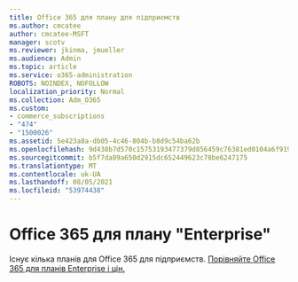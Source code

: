 ```yaml
---
title: Office 365 для плану для підприємств
ms.author: cmcatee
author: cmcatee-MSFT
manager: scotv
ms.reviewer: jkinma, jmueller
ms.audience: Admin
ms.topic: article
ms.service: o365-administration
ROBOTS: NOINDEX, NOFOLLOW
localization_priority: Normal
ms.collection: Adm_O365
ms.custom:
- commerce_subscriptions
- "474"
- "1500026"
ms.assetid: 5e423a8a-db05-4c46-804b-b8d9c54ba62b
ms.openlocfilehash: 9d438b7d570c15753193477379d856459c76381ed0104a6f919d5b46e06dcadf
ms.sourcegitcommit: b5f7da89a650d2915dc652449623c78be6247175
ms.translationtype: MT
ms.contentlocale: uk-UA
ms.lasthandoff: 08/05/2021
ms.locfileid: "53974438"
---
```

# <a name="office-365-for-enterprise-plan"></a>Office 365 для плану "Enterprise"

Існує кілька планів для Office 365 для підприємств. [Порівняйте Office 365 для планів Enterprise і цін.](https://products.office.com/business/compare-more-office-365-for-business-plans)  